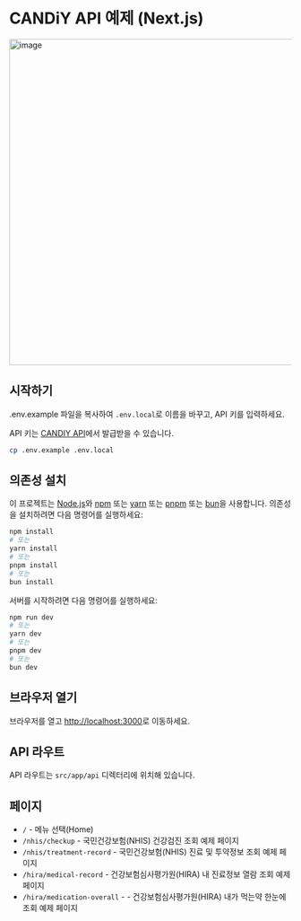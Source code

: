 # CANDiY API 예제 (Next.js)

<img width="581" alt="image" src="https://github.com/user-attachments/assets/cf419a1d-5d73-4e13-b65a-7ae8347747c7" />


## 시작하기
.env.example 파일을 복사하여 `.env.local`로 이름을 바꾸고, API 키를 입력하세요.

API 키는 [CANDIY API](https://developer.candiy.io/)에서 발급받을 수 있습니다.

```bash
cp .env.example .env.local
```

## 의존성 설치
이 프로젝트는 [Node.js](https://nodejs.org/)와 [npm](https://www.npmjs.com/) 또는 [yarn](https://yarnpkg.com/) 또는 [pnpm](https://pnpm.io/) 또는 [bun](https://bun.sh/)을 사용합니다.
의존성을 설치하려면 다음 명령어를 실행하세요:

```bash
npm install
# 또는
yarn install
# 또는
pnpm install
# 또는
bun install
````


서버를 시작하려면 다음 명령어를 실행하세요:
```bash
npm run dev
# 또는
yarn dev
# 또는
pnpm dev
# 또는
bun dev
```

## 브라우저 열기
브라우저를 열고 [http://localhost:3000](http://localhost:3000)로 이동하세요.

## API 라우트
API 라우트는 `src/app/api` 디렉터리에 위치해 있습니다. 

## 페이지
- `/` - 메뉴 선택(Home)
- `/nhis/checkup` - 국민건강보험(NHIS) 건강검진 조회 예제 페이지
- `/nhis/treatment-record` - 국민건강보험(NHIS) 진료 및 투약정보 조회 예제 페이지
- `/hira/medical-record` - 건강보험심사평가원(HIRA) 내 진료정보 열람 조회 예제 페이지
- `/hira/medication-overall` - - 건강보험심사평가원(HIRA) 내가 먹는약 한눈에 조회 예제 페이지


